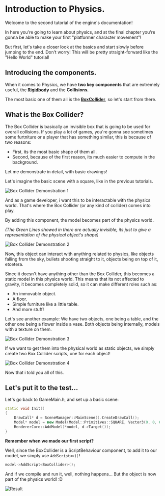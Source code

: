 # Introduction to Physics.

Welcome to the second tutorial of the engine's documentation!

In here you're going to learn about physics, and at the final chapter you're gonna be able to make your first "platformer character movement"!

But first, let's take a closer look at the basics and start slowly before jumping to the end. Don't worry! This will be pretty straight-forward like the "Hello World" tutorial!

## Introducing the components.

When it comes to Physics, we have **two key components** that are extremely useful, the [**Rigidbody**](/api/Physics/Rigidbody.md) and the **Collisions**.

The most basic one of them all is the [**BoxCollider**](/api/Physics/BoxCollider.md), so let's start from there.

## What is the Box Collider?

The Box Collider is basically an invisible box that is going to be used for overall collisions. If you play a lot of games, you're gonna see sometimes some furtniture or a player that has something similar, this is because of two reasons:

- First, its the most basic shape of them all.
- Second, because of the first reason, its much easier to compute in the background.

Let me demonstrate in detail, with basic drawings!

Let's imagine the basic scene with a square, like in the previous tutorials.

![Box Collider Demonstration 1](./resources/box-collider-1.png)

And as a game developer, i want this to be interactable with the physics world. That's where the Box Collider (or any kind of collider) comes into play.

By adding this component, the model becomes part of the physics world.

*(The Green Lines showed in there are actually invisible, its just to give a representation of the physical object's shape)*

![Box Collider Demonstration 2](./resources/box-collider-2.png)

Now, this object can interact with anything related to physics, like objects falling from the sky, bullets shooting straight to it, objects being on top of it, etcetera.

Since it doesn't have anything other than the Box Collider, this becomes a static model in this physics world. This means that its not affected to gravity, it becomes completely solid, so it can make different roles such as:

- An immovable object.
- A floor.
- Simple furniture like a little table.
- And more stuff!

Let's see another example: We have two objects, one being a table, and the other one being a flower inside a vase. Both objects being internally, models with a texture on them.

![Box Collider Demonstration 3](./resources/box-collider-3.png)

If we want to get them into the physical world as static objects, we simply create two Box Collider scripts, one for each object!

![Box Collider Demonstration 4](./resources/box-collider-4.png)

Now that i told you all of this.

## Let's put it to the test...

Let's go back to GameMain.h, and set up a basic scene:

```cpp
static void Init()
{
    DrawCall* d = SceneManager::MainScene().CreateDrawCall();
    Model* model = new Model(Model::Primitives::SQUARE, Vector3(0, 0, 0), Vector3(0, 0, 0), Vector3(1, 1, 1));
    RendererCore::AddModel(*model, d->Target());
}
```

**Remember when we made our first script?**

Well, since the BoxCollider is a ScriptBehaviour component, to add it to our model, we simply use ```AddScript<>()```!

```cpp
model->AddScript<BoxCollider>();
```

And if we compile and run it, well, nothing happens... But the object is now part of the physics world! :D

![Result](./resources/square-1.png)